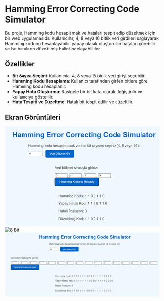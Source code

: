 # Hamming Error Correcting Code Simulator

Bu proje, Hamming kodu hesaplamak ve hataları tespit edip düzeltmek için bir web uygulamasıdır. Kullanıcılar, 4, 8 veya 16 bitlik veri girdileri sağlayarak Hamming kodunu hesaplayabilir, yapay olarak oluşturulan hataları görebilir ve bu hataların düzeltilmiş halini inceleyebilirler.

## Özellikler

- **Bit Sayısı Seçimi**: Kullanıcılar 4, 8 veya 16 bitlik veri girişi seçebilir.
- **Hamming Kodu Hesaplama**: Kullanıcı tarafından girilen bitlere göre Hamming kodu hesaplanır.
- **Yapay Hata Oluşturma**: Rastgele bir bit hata olarak değiştirilir ve kullanıcıya gösterilir.
- **Hata Tespiti ve Düzeltme**: Hatalı bit tespit edilir ve düzeltilir.

## Ekran Görüntüleri

![4 Bit](photo1.jpg)
![8 Bit](photo2.jgp)
![16 Bit](photo3.jpg)




